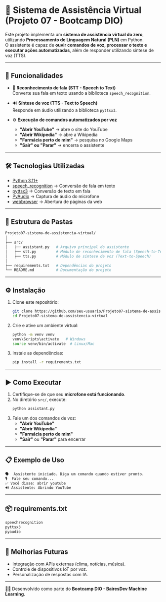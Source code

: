 # 🤖 Sistema de Assistência Virtual (Projeto 07 - Bootcamp DIO)

Este projeto implementa um **sistema de assistência virtual do zero**, utilizando **Processamento de Linguagem Natural (PLN)** em Python.  
O assistente é capaz de **ouvir comandos de voz, processar o texto e executar ações automatizadas**, além de responder utilizando síntese de voz (TTS).

---

## 📌 Funcionalidades

- 🎤 **Reconhecimento de fala (STT - Speech to Text)**  
  Converte sua fala em texto usando a biblioteca `speech_recognition`.

- 🔊 **Síntese de voz (TTS - Text to Speech)**  
  Responde em áudio utilizando a biblioteca `pyttsx3`.

- ⚙️ **Execução de comandos automatizados por voz**  
  - **"Abrir YouTube"** → abre o site do YouTube  
  - **"Abrir Wikipedia"** → abre a Wikipedia  
  - **"Farmácia perto de mim"** → pesquisa no Google Maps  
  - **"Sair" ou "Parar"** → encerra o assistente  

---

## 🛠️ Tecnologias Utilizadas

- [Python 3.11+](https://www.python.org/)
- [speech_recognition](https://pypi.org/project/SpeechRecognition/) → Conversão de fala em texto
- [pyttsx3](https://pypi.org/project/pyttsx3/) → Conversão de texto em fala
- [PyAudio](https://people.csail.mit.edu/hubert/pyaudio/) → Captura de áudio do microfone
- [webbrowser](https://docs.python.org/3/library/webbrowser.html) → Abertura de páginas da web

---

## 📂 Estrutura de Pastas

```bash
Projeto07-sistema-de-assistencia-virtual/
│
├── src/
│   ├── assistant.py   # Arquivo principal do assistente
│   ├── stt.py         # Módulo de reconhecimento de fala (Speech-to-Text)
│   ├── tts.py         # Módulo de síntese de voz (Text-to-Speech)
│
├── requirements.txt   # Dependências do projeto
└── README.md          # Documentação do projeto
```

---

## ⚙️ Instalação

1. Clone este repositório:
   ```bash
   git clone https://github.com/seu-usuario/Projeto07-sistema-de-assistencia-virtual.git
   cd Projeto07-sistema-de-assistencia-virtual
   ```

2. Crie e ative um ambiente virtual:
   ```bash
   python -m venv venv
   venv\Scripts\activate   # Windows
   source venv/bin/activate  # Linux/Mac
   ```

3. Instale as dependências:
   ```bash
   pip install -r requirements.txt
   ```

---

## ▶️ Como Executar

1. Certifique-se de que seu **microfone está funcionando**.  
2. No diretório `src/`, execute:
   ```bash
   python assistant.py
   ```
3. Fale um dos comandos de voz:
   - **"Abrir YouTube"**
   - **"Abrir Wikipedia"**
   - **"Farmácia perto de mim"**
   - **"Sair"** ou **"Parar"** para encerrar

---

## 📋 Exemplo de Uso

```bash
🗣️  Assistente iniciado. Diga um comando quando estiver pronto.
🎙️  Fale seu comando...
✅ Você disse: abrir youtube
🔊 Assistente: Abrindo YouTube
```

---

## 📦 requirements.txt

```txt
speechrecognition
pyttsx3
pyaudio
```

---

## 🚀 Melhorias Futuras

- Integração com APIs externas (clima, notícias, música).
- Controle de dispositivos IoT por voz.
- Personalização de respostas com IA.

---

👨‍💻 Desenvolvido como parte do **Bootcamp DIO - BairesDev Machine Learning**.